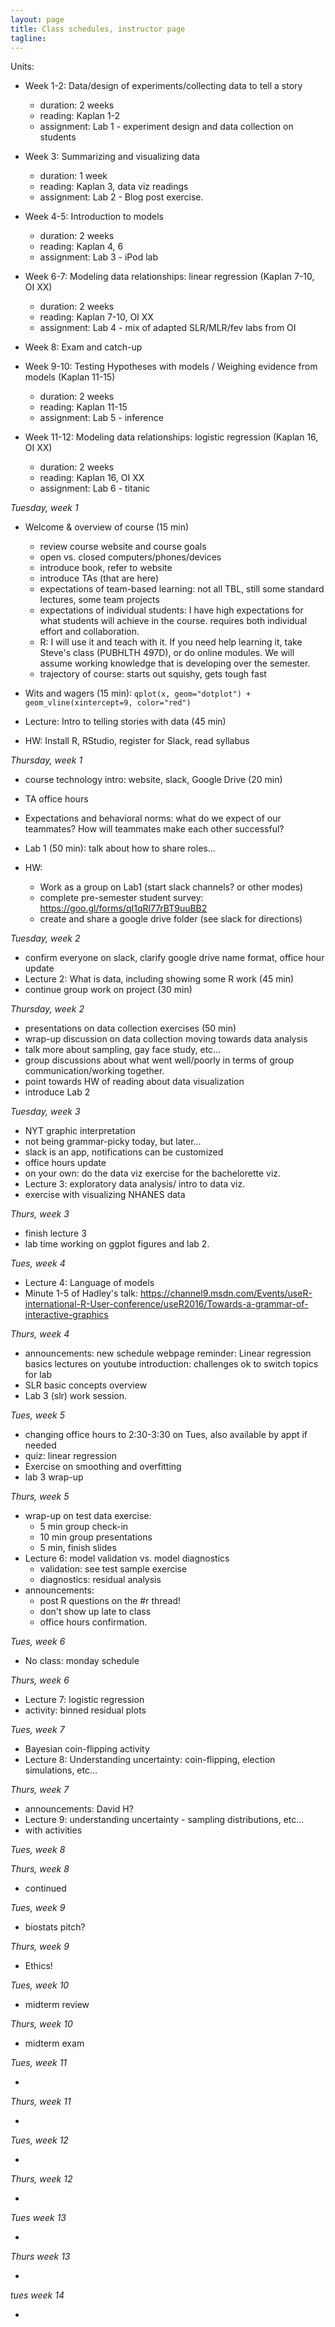 ```yaml
---
layout: page
title: Class schedules, instructor page
tagline: 
---
```


Units:

 - Week 1-2: Data/design of experiments/collecting data to tell a story

    - duration: 2 weeks
    - reading: Kaplan 1-2
    - assignment: Lab 1 - experiment design and data collection on students

 - Week 3: Summarizing and visualizing data 

    - duration: 1 week
    - reading: Kaplan 3, data viz readings
    - assignment: Lab 2 - Blog post exercise.

 - Week 4-5: Introduction to models 

    - duration: 2 weeks
    - reading: Kaplan 4, 6
    - assignment: Lab 3 - iPod lab

 - Week 6-7: Modeling data relationships: linear regression (Kaplan 7-10, OI XX)

    - duration: 2 weeks
    - reading: Kaplan 7-10, OI XX
    - assignment: Lab 4  - mix of adapted SLR/MLR/fev labs from OI

 - Week 8: Exam and catch-up

 - Week 9-10: Testing Hypotheses with models / Weighing evidence from models (Kaplan 11-15)

    - duration: 2 weeks
    - reading: Kaplan 11-15
    - assignment: Lab 5 - inference 

 - Week 11-12: Modeling data relationships: logistic regression (Kaplan 16, OI XX)
    - duration: 2 weeks
    - reading: Kaplan 16, OI XX
    - assignment: Lab 6 - titanic


_Tuesday, week 1_

 - Welcome & overview of course  (15 min)
    - review course website and course goals
    - open vs. closed computers/phones/devices
    - introduce book, refer to website
    - introduce TAs (that are here)
    - expectations of team-based learning: not all TBL, still some standard lectures, some team projects
    - expectations of individual students: I have high expectations for what students will achieve in the course. requires both individual effort and collaboration.
    - R: I will use it and teach with it. If you need help learning it, take Steve's class (PUBHLTH 497D), or do online modules. We will assume working knowledge that is developing over the semester.
    - trajectory of course: starts out squishy, gets tough fast

 - Wits and wagers (15 min):
    `qplot(x, geom="dotplot") + geom_vline(xintercept=9, color="red")`

 - Lecture: Intro to telling stories with data (45 min)
 
 - HW: Install R, RStudio, register for Slack, read syllabus
 
_Thursday, week 1_

 - course technology intro: website, slack, Google Drive (20 min)
 - TA office hours 
 - Expectations and behavioral norms: what do we expect of our teammates? How will teammates make each other successful? 
 - Lab 1 (50 min): talk about how to share roles...
 
 - HW:
   - Work as a group on Lab1 (start slack channels? or other modes)
   - complete pre-semester student survey: https://goo.gl/forms/qI1qRl77rBT9uuBB2
   - create and share a google drive folder (see slack for directions)
 
_Tuesday, week 2_

 - confirm everyone on slack, clarify google drive name format, office hour update
 - Lecture 2: What is data, including showing some R work (45 min)
 - continue group work on project (30 min)
 
_Thursday, week 2_

 - presentations on data collection exercises (50 min)
 - wrap-up discussion on data collection moving towards data analysis
 - talk more about sampling, gay face study, etc...
 - group discussions about what went well/poorly in terms of group communication/working together.
 - point towards HW of reading about data visualization
 - introduce Lab 2
 
_Tuesday, week 3_

 - NYT graphic interpretation
 - not being grammar-picky today, but later...
 - slack is an app, notifications can be customized
 - office hours update
 - on your own: do the data viz exercise for the bachelorette viz.
 - Lecture 3: exploratory data analysis/ intro to data viz.
 - exercise with visualizing NHANES data

_Thurs, week 3_

 - finish lecture 3
 - lab time working on ggplot figures and lab 2.

_Tues, week 4_
 
 - Lecture 4: Language of models
 - Minute 1-5 of Hadley's talk:
 https://channel9.msdn.com/Events/useR-international-R-User-conference/useR2016/Towards-a-grammar-of-interactive-graphics

_Thurs, week 4_

 - announcements: 
    new schedule webpage
    reminder: Linear regression basics lectures on youtube
    introduction: challenges
    ok to switch topics for lab
 - SLR basic concepts overview
 - Lab 3 (slr) work session.

_Tues, week 5_
 - changing office hours to 2:30-3:30 on Tues, also available by appt if needed
 - quiz: linear regression
 - Exercise on smoothing and overfitting
 - lab 3 wrap-up

_Thurs, week 5_
 - wrap-up on test data exercise: 
    - 5 min group check-in
    - 10 min group presentations
    - 5 min, finish slides
  - Lecture 6: model validation vs. model diagnostics
    - validation: see test sample exercise
    - diagnostics: residual analysis
 - announcements: 
    - post R questions on the #r thread!
    - don't show up late to class
    - office hours confirmation.

_Tues, week 6_

 - No class: monday schedule

_Thurs, week 6_

 - Lecture 7: logistic regression
 - activity: binned residual plots

_Tues, week 7_

 - Bayesian coin-flipping activity
 - Lecture 8: Understanding uncertainty: coin-flipping, election simulations, etc...

_Thurs, week 7_
 
 - announcements: David H?
 - Lecture 9: understanding uncertainty - sampling distributions, etc...
 - with activities

_Tues, week 8_


_Thurs, week 8_

 - continued

 _Tues, week 9_

 - biostats pitch?

 _Thurs, week 9_

 - Ethics!

 _Tues, week 10_

  - midterm review

 _Thurs, week 10_
 
 - midterm exam

 _Tues, week 11_

 - 

 _Thurs, week 11_

 - 

 _Tues, week 12_

 - 

 _Thurs, week 12_

 - 

 _Tues week 13_
 
 - 

_Thurs week 13_

 - 

_tues week 14_

 - 


